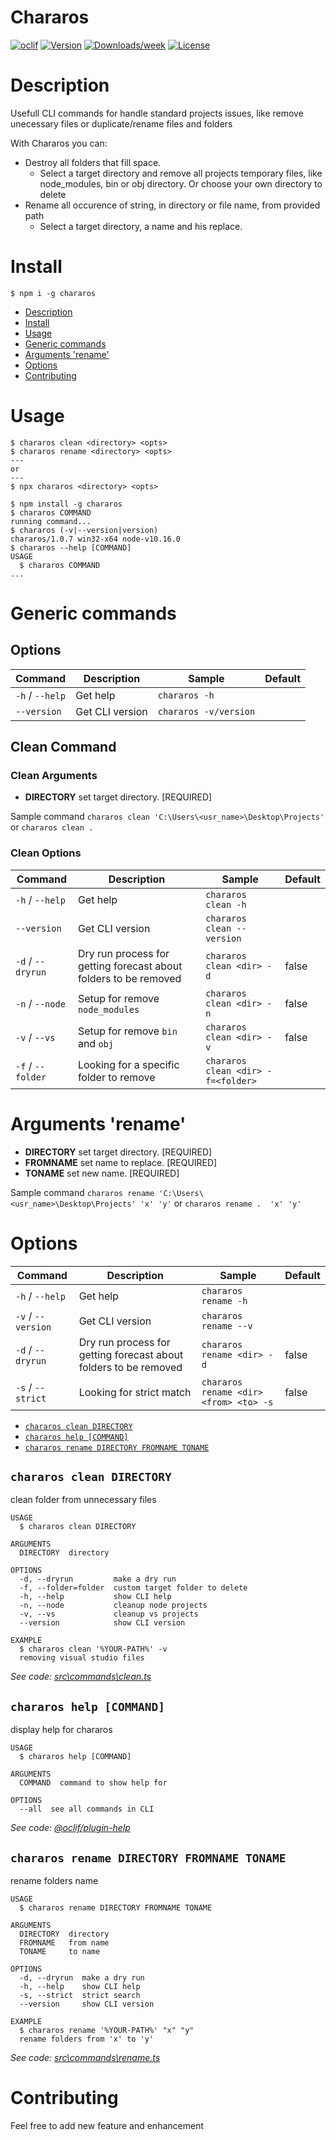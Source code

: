 Chararos
========


[![oclif](https://img.shields.io/badge/cli-oclif-brightgreen.svg)](https://oclif.io)
[![Version](https://img.shields.io/npm/v/chararos.svg)](https://npmjs.org/package/chararos)
[![Downloads/week](https://img.shields.io/npm/dw/chararos.svg)](https://npmjs.org/package/chararos)
[![License](https://img.shields.io/npm/l/chararos.svg)](https://github.com/morganpizzini/chararos/blob/master/package.json)

# Description

Usefull CLI commands for handle standard projects issues, like remove unecessary files or duplicate/rename files and folders

With Chararos you can:

- Destroy all folders that fill space.
  - Select a target directory and remove all projects temporary files, like node_modules, bin or obj directory. Or choose your own directory to delete
- Rename all occurence of string, in directory or file name, from provided path
  - Select a target directory, a name and his replace.


# Install
```console
$ npm i -g chararos
```
<!-- toc -->
* [Description](#description)
* [Install](#install)
* [Usage](#usage)
* [Generic commands](#generic-commands)
* [Arguments 'rename'](#arguments-rename)
* [Options](#options)
* [Contributing](#contributing)
<!-- tocstop -->
# Usage
```console
$ chararos clean <directory> <opts>
$ chararos rename <directory> <opts>
---
or
---
$ npx chararos <directory> <opts>
```
<!-- usage -->
```sh-session
$ npm install -g chararos
$ chararos COMMAND
running command...
$ chararos (-v|--version|version)
chararos/1.0.7 win32-x64 node-v10.16.0
$ chararos --help [COMMAND]
USAGE
  $ chararos COMMAND
...
```
<!-- usagestop -->
# Generic commands

## Options
| Command | Description | Sample | Default
|---|---|--|--|
| `-h` / `--help` | Get help | `chararos -h` |
| `--version` | Get CLI version | `chararos -v/version` |

## Clean Command

### Clean Arguments

- **DIRECTORY**  set target directory. \[REQUIRED\]

Sample command `chararos clean 'C:\Users\<usr_name>\Desktop\Projects'` or `chararos clean .`

### Clean Options

| Command | Description | Sample | Default
|---|---|--|--|
| `-h` / `--help` | Get help | `chararos clean -h` |
| `--version` | Get CLI version | `chararos clean --version` |
| `-d` / `--dryrun` | Dry run process for getting forecast about folders to be removed | `chararos clean <dir> -d` | false |
| `-n` / `--node` | Setup for remove `node_modules` | `chararos clean <dir> -n` | false |
| `-v` / `--vs` | Setup for remove `bin` and `obj` | `chararos clean <dir> -v` | false |
| `-f` / `--folder` | Looking for a specific folder to remove | `chararos clean <dir> -f=<folder>` |  |

# Arguments 'rename'

- **DIRECTORY** set target directory. \[REQUIRED\]
- **FROMNAME** set name to replace. \[REQUIRED\]
- **TONAME** set new name. \[REQUIRED\]

Sample command `chararos rename 'C:\Users\<usr_name>\Desktop\Projects' 'x' 'y'` or `chararos rename .  'x' 'y'`

# Options
| Command | Description | Sample | Default
|---|---|--|--|
| `-h` / `--help` | Get help | `chararos rename -h` |
| `-v` / `--version` | Get CLI version | `chararos rename --v` |
| `-d` / `--dryrun` | Dry run process for getting forecast about folders to be removed | `chararos rename <dir> -d` | false |
| `-s` / `--strict` | Looking for strict match | `chararos rename <dir> <from> <to> -s` | false |
<!-- commands -->
* [`chararos clean DIRECTORY`](#chararos-clean-directory)
* [`chararos help [COMMAND]`](#chararos-help-command)
* [`chararos rename DIRECTORY FROMNAME TONAME`](#chararos-rename-directory-fromname-toname)

## `chararos clean DIRECTORY`

clean folder from unnecessary files

```
USAGE
  $ chararos clean DIRECTORY

ARGUMENTS
  DIRECTORY  directory

OPTIONS
  -d, --dryrun         make a dry run
  -f, --folder=folder  custom target folder to delete
  -h, --help           show CLI help
  -n, --node           cleanup node projects
  -v, --vs             cleanup vs projects
  --version            show CLI version

EXAMPLE
  $ chararos clean '%YOUR-PATH%' -v
  removing visual studio files
```

_See code: [src\commands\clean.ts](https://github.com/morganpizzini/chararos/blob/v1.0.7/src\commands\clean.ts)_

## `chararos help [COMMAND]`

display help for chararos

```
USAGE
  $ chararos help [COMMAND]

ARGUMENTS
  COMMAND  command to show help for

OPTIONS
  --all  see all commands in CLI
```

_See code: [@oclif/plugin-help](https://github.com/oclif/plugin-help/blob/v2.1.6/src\commands\help.ts)_

## `chararos rename DIRECTORY FROMNAME TONAME`

rename folders name

```
USAGE
  $ chararos rename DIRECTORY FROMNAME TONAME

ARGUMENTS
  DIRECTORY  directory
  FROMNAME   from name
  TONAME     to name

OPTIONS
  -d, --dryrun  make a dry run
  -h, --help    show CLI help
  -s, --strict  strict search
  --version     show CLI version

EXAMPLE
  $ chararos rename '%YOUR-PATH%' "x" "y"
  rename folders from 'x' to 'y'
```

_See code: [src\commands\rename.ts](https://github.com/morganpizzini/chararos/blob/v1.0.7/src\commands\rename.ts)_
<!-- commandsstop -->

# Contributing
Feel free to add new feature and enhancement
